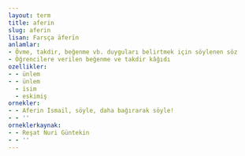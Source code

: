```yaml
---
layout: term
title: aferin
slug: aferin
lisan: Farsça āferīn
anlamlar:
- Övme, takdir, beğenme vb. duyguları belirtmek için söylenen söz
- Öğrencilere verilen beğenme ve takdir kâğıdı
ozellikler:
- - ünlem
- - ünlem
  - isim
  - eskimiş
ornekler:
- - Aferin İsmail, söyle, daha bağırarak söyle!
- - ''
orneklerkaynak:
- - Reşat Nuri Güntekin
- - ''
---
```

